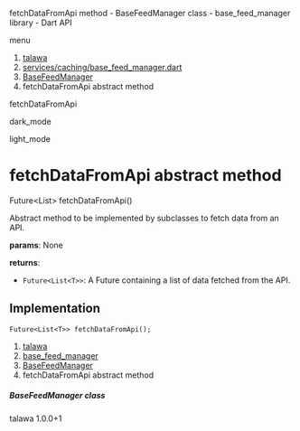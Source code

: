 




fetchDataFromApi method - BaseFeedManager class - base\_feed\_manager library - Dart API







menu

1. [talawa](../../index.html)
2. [services/caching/base\_feed\_manager.dart](../../services_caching_base_feed_manager/services_caching_base_feed_manager-library.html)
3. [BaseFeedManager<T>](../../services_caching_base_feed_manager/BaseFeedManager-class.html)
4. fetchDataFromApi abstract method

fetchDataFromApi


dark\_mode

light\_mode




# fetchDataFromApi abstract method


Future<List<T>>
fetchDataFromApi()

Abstract method to be implemented by subclasses to fetch data from an API.

**params**:
None

**returns**:

* `Future<List<T>>`: A Future containing a list of data fetched from the API.

## Implementation

```
Future<List<T>> fetchDataFromApi();
```

 


1. [talawa](../../index.html)
2. [base\_feed\_manager](../../services_caching_base_feed_manager/services_caching_base_feed_manager-library.html)
3. [BaseFeedManager<T>](../../services_caching_base_feed_manager/BaseFeedManager-class.html)
4. fetchDataFromApi abstract method

##### BaseFeedManager class





talawa
1.0.0+1







